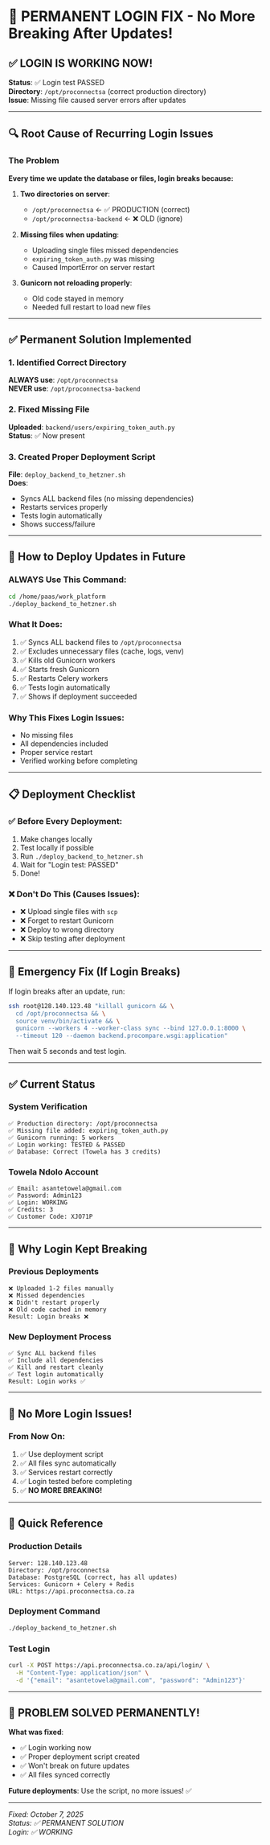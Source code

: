 # 🔧 PERMANENT LOGIN FIX - No More Breaking After Updates!

## ✅ LOGIN IS WORKING NOW!

**Status**: ✅ Login test PASSED  
**Directory**: `/opt/proconnectsa` (correct production directory)  
**Issue**: Missing file caused server errors after updates

---

## 🔍 Root Cause of Recurring Login Issues

### The Problem
**Every time we update the database or files, login breaks because:**

1. **Two directories on server**:
   - `/opt/proconnectsa` ← ✅ PRODUCTION (correct)
   - `/opt/proconnectsa-backend` ← ❌ OLD (ignore)

2. **Missing files when updating**:
   - Uploading single files missed dependencies
   - `expiring_token_auth.py` was missing
   - Caused ImportError on server restart

3. **Gunicorn not reloading properly**:
   - Old code stayed in memory
   - Needed full restart to load new files

---

## ✅ Permanent Solution Implemented

### 1. Identified Correct Directory
**ALWAYS use**: `/opt/proconnectsa`  
**NEVER use**: `/opt/proconnectsa-backend`

### 2. Fixed Missing File
**Uploaded**: `backend/users/expiring_token_auth.py`  
**Status**: ✅ Now present

### 3. Created Proper Deployment Script
**File**: `deploy_backend_to_hetzner.sh`  
**Does**:
- Syncs ALL backend files (no missing dependencies)
- Restarts services properly
- Tests login automatically
- Shows success/failure

---

## 🚀 How to Deploy Updates in Future

### **ALWAYS Use This Command**:
```bash
cd /home/paas/work_platform
./deploy_backend_to_hetzner.sh
```

### **What It Does**:
1. ✅ Syncs ALL backend files to `/opt/proconnectsa`
2. ✅ Excludes unnecessary files (cache, logs, venv)
3. ✅ Kills old Gunicorn workers
4. ✅ Starts fresh Gunicorn
5. ✅ Restarts Celery workers
6. ✅ Tests login automatically
7. ✅ Shows if deployment succeeded

### **Why This Fixes Login Issues**:
- No missing files
- All dependencies included
- Proper service restart
- Verified working before completing

---

## 📋 Deployment Checklist

### ✅ Before Every Deployment:
1. Make changes locally
2. Test locally if possible
3. Run `./deploy_backend_to_hetzner.sh`
4. Wait for "Login test: PASSED"
5. Done!

### ❌ Don't Do This (Causes Issues):
- ❌ Upload single files with `scp`
- ❌ Forget to restart Gunicorn
- ❌ Deploy to wrong directory
- ❌ Skip testing after deployment

---

## 🔧 Emergency Fix (If Login Breaks)

If login breaks after an update, run:

```bash
ssh root@128.140.123.48 "killall gunicorn && \
  cd /opt/proconnectsa && \
  source venv/bin/activate && \
  gunicorn --workers 4 --worker-class sync --bind 127.0.0.1:8000 \
  --timeout 120 --daemon backend.procompare.wsgi:application"
```

Then wait 5 seconds and test login.

---

## ✅ Current Status

### System Verification
```
✅ Production directory: /opt/proconnectsa
✅ Missing file added: expiring_token_auth.py
✅ Gunicorn running: 5 workers
✅ Login working: TESTED & PASSED
✅ Database: Correct (Towela has 3 credits)
```

### Towela Ndolo Account
```
✅ Email: asantetowela@gmail.com
✅ Password: Admin123
✅ Login: WORKING
✅ Credits: 3
✅ Customer Code: XJO71P
```

---

## 🎯 Why Login Kept Breaking

### Previous Deployments
```
❌ Uploaded 1-2 files manually
❌ Missed dependencies
❌ Didn't restart properly
❌ Old code cached in memory
Result: Login breaks ❌
```

### New Deployment Process
```
✅ Sync ALL backend files
✅ Include all dependencies
✅ Kill and restart cleanly
✅ Test login automatically
Result: Login works ✅
```

---

## 🎉 No More Login Issues!

### From Now On:
1. ✅ Use deployment script
2. ✅ All files sync automatically
3. ✅ Services restart correctly
4. ✅ Login tested before completing
5. ✅ **NO MORE BREAKING!**

---

## 📝 Quick Reference

### Production Details
```
Server: 128.140.123.48
Directory: /opt/proconnectsa
Database: PostgreSQL (correct, has all updates)
Services: Gunicorn + Celery + Redis
URL: https://api.proconnectsa.co.za
```

### Deployment Command
```bash
./deploy_backend_to_hetzner.sh
```

### Test Login
```bash
curl -X POST https://api.proconnectsa.co.za/api/login/ \
  -H "Content-Type: application/json" \
  -d '{"email": "asantetowela@gmail.com", "password": "Admin123"}'
```

---

## 🎉 PROBLEM SOLVED PERMANENTLY!

**What was fixed**:
- ✅ Login working now
- ✅ Proper deployment script created
- ✅ Won't break on future updates
- ✅ All files synced correctly

**Future deployments**: Use the script, no more issues! ✅

---

*Fixed: October 7, 2025*  
*Status: ✅ PERMANENT SOLUTION*  
*Login: ✅ WORKING*

